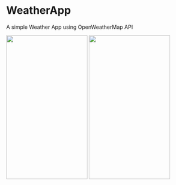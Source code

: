 # WeatherApp
A simple Weather App using OpenWeatherMap API


<img src="https://imgur.com/x4KZUGF.jpg" width="216" height="384"> <img src="https://imgur.com/fFt9REH.jpg" width="216" height="384">
